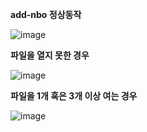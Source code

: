 **add-nbo 정상동작**

![image](https://user-images.githubusercontent.com/55826334/125969221-9c5e1b32-f713-447b-a39f-b88e65f19bdd.png)

**파일을 열지 못한 경우**

![image](https://user-images.githubusercontent.com/55826334/125969484-fd9dced5-06df-4860-9aa2-1f4c7efde926.png)

**파일을 1개 혹은 3개 이상 여는 경우**

![image](https://user-images.githubusercontent.com/55826334/125969620-2b8e4a9e-99ae-483c-8d1e-807548d6abfc.png)
